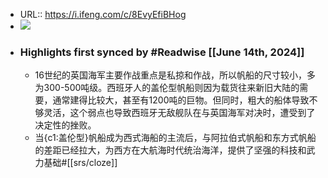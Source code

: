 - URL:: https://i.ifeng.com/c/8EvyEfiBHog
- ![](https://readwise-assets.s3.amazonaws.com/static/images/article4.6bc1851654a0.png)
- ### Highlights first synced by #Readwise [[June 14th, 2024]]
    - 16世纪的英国海军主要作战重点是私掠和作战，所以帆船的尺寸较小，多为300-500吨级。西班牙人的盖伦型帆船则因为载货往来新旧大陆的需要，通常建得比较大，甚至有1200吨的巨物。但同时，粗大的船体导致不够灵活，这个弱点也导致西班牙无敌舰队在与英国海军对决时，遭受到了决定性的挫败。
    - 当{c1:盖伦型}帆船成为西式海船的主流后，与阿拉伯式帆船和东方式帆船的差距已经拉大，为西方在大航海时代统治海洋，提供了坚强的科技和武力基础#[[srs/cloze]]
